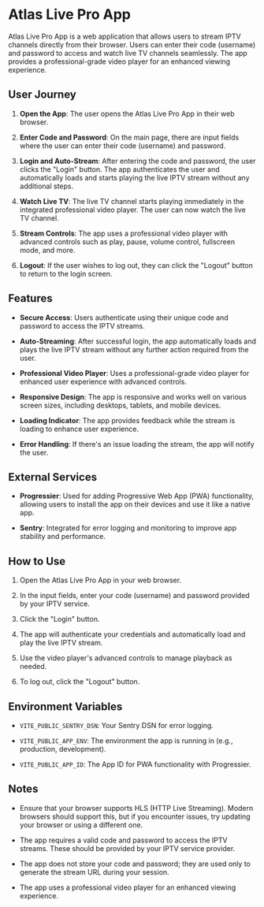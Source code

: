 # Atlas Live Pro App

Atlas Live Pro App is a web application that allows users to stream IPTV channels directly from their browser. Users can enter their code (username) and password to access and watch live TV channels seamlessly. The app provides a professional-grade video player for an enhanced viewing experience.

## User Journey

1. **Open the App**: The user opens the Atlas Live Pro App in their web browser.

2. **Enter Code and Password**: On the main page, there are input fields where the user can enter their code (username) and password.

3. **Login and Auto-Stream**: After entering the code and password, the user clicks the "Login" button. The app authenticates the user and automatically loads and starts playing the live IPTV stream without any additional steps.

4. **Watch Live TV**: The live TV channel starts playing immediately in the integrated professional video player. The user can now watch the live TV channel.

5. **Stream Controls**: The app uses a professional video player with advanced controls such as play, pause, volume control, fullscreen mode, and more.

6. **Logout**: If the user wishes to log out, they can click the "Logout" button to return to the login screen.

## Features

- **Secure Access**: Users authenticate using their unique code and password to access the IPTV streams.

- **Auto-Streaming**: After successful login, the app automatically loads and plays the live IPTV stream without any further action required from the user.

- **Professional Video Player**: Uses a professional-grade video player for enhanced user experience with advanced controls.

- **Responsive Design**: The app is responsive and works well on various screen sizes, including desktops, tablets, and mobile devices.

- **Loading Indicator**: The app provides feedback while the stream is loading to enhance user experience.

- **Error Handling**: If there's an issue loading the stream, the app will notify the user.

## External Services

- **Progressier**: Used for adding Progressive Web App (PWA) functionality, allowing users to install the app on their devices and use it like a native app.

- **Sentry**: Integrated for error logging and monitoring to improve app stability and performance.

## How to Use

1. Open the Atlas Live Pro App in your web browser.

2. In the input fields, enter your code (username) and password provided by your IPTV service.

3. Click the "Login" button.

4. The app will authenticate your credentials and automatically load and play the live IPTV stream.

5. Use the video player's advanced controls to manage playback as needed.

6. To log out, click the "Logout" button.

## Environment Variables

- `VITE_PUBLIC_SENTRY_DSN`: Your Sentry DSN for error logging.

- `VITE_PUBLIC_APP_ENV`: The environment the app is running in (e.g., production, development).

- `VITE_PUBLIC_APP_ID`: The App ID for PWA functionality with Progressier.

## Notes

- Ensure that your browser supports HLS (HTTP Live Streaming). Modern browsers should support this, but if you encounter issues, try updating your browser or using a different one.

- The app requires a valid code and password to access the IPTV streams. These should be provided by your IPTV service provider.

- The app does not store your code and password; they are used only to generate the stream URL during your session.

- The app uses a professional video player for an enhanced viewing experience.
